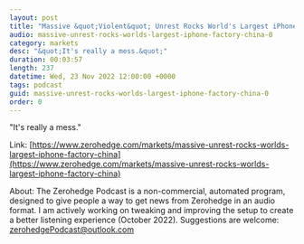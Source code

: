 ```yaml
---
layout: post
title: "Massive &quot;Violent&quot; Unrest Rocks World's Largest iPhone Factory In China"
audio: massive-unrest-rocks-worlds-largest-iphone-factory-china-0
category: markets
desc: "&quot;It's really a mess.&quot;"
duration: 00:03:57
length: 237
datetime: Wed, 23 Nov 2022 12:00:00 +0000
tags: podcast
guid: massive-unrest-rocks-worlds-largest-iphone-factory-china-0
order: 0
---
```

&quot;It's really a mess.&quot;

Link: [https://www.zerohedge.com/markets/massive-unrest-rocks-worlds-largest-iphone-factory-china](https://www.zerohedge.com/markets/massive-unrest-rocks-worlds-largest-iphone-factory-china)

About: The Zerohedge Podcast is a non-commercial, automated program, designed to give people a way to get news from Zerohedge in an audio format.  I am actively working on tweaking and improving the setup to create a better listening experience (October 2022).  Suggestions are welcome: [zerohedgePodcast@outlook.com](mailto:zerohedgePodcast@outlook.com)